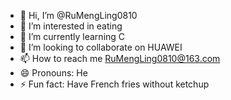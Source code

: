 - 👋 Hi, I’m @RuMengLing0810
- 👀 I’m interested in eating
- 🌱 I’m currently learning C
- 💞️ I’m looking to collaborate on HUAWEI
- 📫 How to reach me RuMengLing0810@163.com
- 😄 Pronouns: He
- ⚡ Fun fact: Have French fries without ketchup 

<!---
RuMengLing0810/RuMengLing0810 is a ✨ special ✨ repository because its `README.md` (this file) appears on your GitHub profile.
You can click the Preview link to take a look at your changes.
--->

